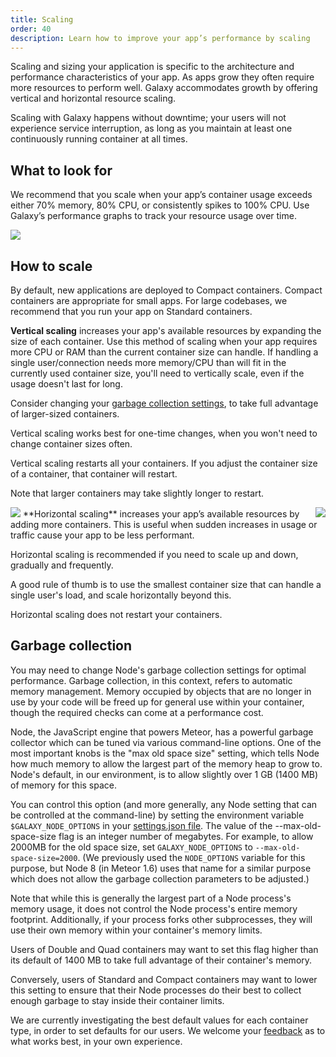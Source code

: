```yaml
---
title: Scaling
order: 40
description: Learn how to improve your app’s performance by scaling
---
```


Scaling and sizing your application is specific to the architecture and performance characteristics of your app. As apps grow they often require more resources to perform well. Galaxy accommodates growth by offering vertical and horizontal resource scaling.

Scaling with Galaxy happens without downtime; your users will not experience service interruption, as long as you maintain at least one continuously running container at all times.

<h2 id="what-to-look-for">What to look for</h2>

We recommend that you scale when your app’s container usage exceeds either 70% memory, 80% CPU, or consistently spikes to 100% CPU. Use Galaxy’s performance graphs to track your resource usage over time. 

<img src="images/email-galaxy-performance-graphs-600x468.jpg" style="">

<h2 id="how-to">How to scale</h2>

By default, new applications are deployed to Compact containers. Compact containers are appropriate for small apps. For large codebases, we recommend that you run your app on Standard containers.

**Vertical scaling** increases your app's available resources by expanding the size of each container. Use this method of scaling when your app requires more CPU or RAM than the current container size can handle. If handling a single user/connection needs more memory/CPU than will fit in the currently used container size, you'll need to vertically scale, even if the usage doesn't last for long.

Consider changing your [garbage collection settings](#garbage-collection), to take full advantage of larger-sized containers.

Vertical scaling works best for one-time changes, when you won't need to change container sizes often. 

Vertical scaling restarts all your containers. If you adjust the container size of a container, that container will restart.

Note that larger containers may take slightly longer to restart.

<img src="images/container-upsize.gif" style="">

<img src="images/email-scale-up.gif" style="float:right">
**Horizontal scaling** increases your app’s available resources by adding more containers. This is useful when sudden increases in usage or traffic cause your app to be less performant. 

Horizontal scaling is recommended if you need to scale up and down, gradually and frequently.

A good rule of thumb is to use the smallest container size that can handle a single user's load, and scale horizontally beyond this.

Horizontal scaling does not restart your containers.

<h2 id="garbage-collection">Garbage collection</h2>

You may need to change Node's garbage collection settings for optimal performance. Garbage collection, in this context, refers to automatic memory management. Memory occupied by objects that are no longer in use by your code will be freed up for general use within your container, though the required checks can come at a performance cost.

Node, the JavaScript engine that powers Meteor, has a powerful garbage collector which can be tuned via various command-line options. One of the most important knobs is the "max old space size" setting, which tells Node how much memory to allow the largest part of the memory heap to grow to. Node's default, in our environment, is to allow slightly over 1 GB (1400 MB) of memory for this space.

You can control this option (and more generally, any Node setting that can be controlled at the command-line) by setting the environment variable `$GALAXY_NODE_OPTIONS` in your [settings.json file](/deploy-setup.html#env-variables). The value of the --max-old-space-size flag is an integer number of megabytes. For example, to allow 2000MB for the old space size, set `GALAXY_NODE_OPTIONS` to `--max-old-space-size=2000`.  (We previously used the `NODE_OPTIONS` variable for this purpose, but Node 8 (in Meteor 1.6) uses that name for a similar purpose which does not allow the garbage collection parameters to be adjusted.)

Note that while this is generally the largest part of a Node process's memory usage, it does not control the Node process's entire memory footprint. Additionally, if your process forks other subprocesses, they will use their own memory within your container's memory limits.

Users of Double and Quad containers may want to set this flag higher than its default of 1400 MB to take full advantage of their container's memory.

Conversely, users of Standard and Compact containers may want to lower this setting to ensure that their Node processes do their best to collect enough garbage to stay inside their container limits.

We are currently investigating the best default values for each container type, in order to set defaults for our users. We welcome your <a href="mailto:support@meteor.com">feedback</a> as to what works best, in your own experience.



